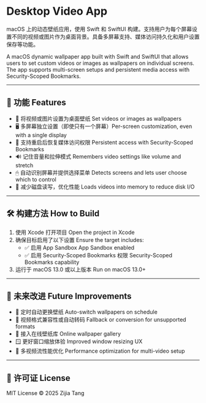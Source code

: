 # Desktop Video App

macOS 上的动态壁纸应用，使用 Swift 和 SwiftUI 构建。支持用户为每个屏幕设置不同的视频或图片作为桌面背景。具备多屏幕支持、媒体访问持久化和用户设置保存等功能。

A macOS dynamic wallpaper app built with Swift and SwiftUI that allows users to set custom videos or images as wallpapers on individual screens. The app supports multi-screen setups and persistent media access with Security-Scoped Bookmarks.

---

## 🌟 功能 Features

- 🎥 将视频或图片设置为桌面壁纸 Set videos or images as wallpapers
- 🖥 多屏幕独立设置（即使只有一个屏幕）Per-screen customization, even with a single display
- 💾 支持重启后恢复媒体访问权限 Persistent access with Security-Scoped Bookmarks
- 🔊 记住音量和拉伸模式 Remembers video settings like volume and stretch
- 🖱 自动识别屏幕并提供选择菜单 Detects screens and lets user choose which to control
- 🧠 减少磁盘读写，优化性能 Loads videos into memory to reduce disk I/O

---

## 🛠️ 构建方法 How to Build

1. 使用 Xcode 打开项目 Open the project in Xcode
2. 确保目标启用了以下设置 Ensure the target includes:
   - ✅ 启用 App Sandbox App Sandbox enabled
   - ✅ 启用 Security-Scoped Bookmarks 权限 Security-Scoped Bookmarks capability
3. 运行于 macOS 13.0 或以上版本 Run on macOS 13.0+

---

## 🔮 未来改进 Future Improvements

- 🔄 定时自动更换壁纸 Auto-switch wallpapers on schedule
- 🧱 视频格式兼容性或自动转码 Fallback or conversion for unsupported formats
- 🌄 接入在线壁纸库 Online wallpaper gallery
- 🪟 更好窗口缩放体验 Improved window resizing UX
- 🐞 多视频流性能优化 Performance optimization for multi-video setup

---

## 📄 许可证 License

MIT License © 2025 Zijia Tang
